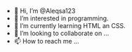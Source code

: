 - 👋 Hi, I’m @Aleqsa123
- 👀 I’m interested in programming.
- 🌱 I’m currently learning HTML an CSS.
- 💞️ I’m looking to collaborate on ...
- 📫 How to reach me ...

<!---
Aleqsa123/Aleqsa123 is a ✨ special ✨ repository because its `README.md` (this file) appears on your GitHub profile.
You can click the Preview link to take a look at your changes.
--->
